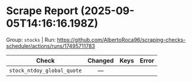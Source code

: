 # Scrape Report (2025-09-05T14:16:16.198Z)

Group: `stocks`  |  Run: https://github.com/AlbertoRoca96/scraping-checks-scheduler/actions/runs/17495711783

| Check | Changed | Keys | Error |
|---|:---:|:--|:--|
| `stock_ntdoy_global_quote` | — |  |  |
